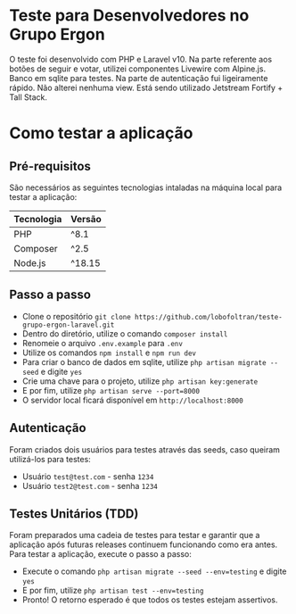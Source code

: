 # Teste para Desenvolvedores no Grupo Ergon

O teste foi desenvolvido com PHP e Laravel v10. Na parte referente aos botões de seguir e votar, utilizei componentes Livewire com Alpine.js. Banco em sqlite para testes. Na parte de autenticação fui ligeiramente rápido. Não alterei nenhuma view. Está sendo utilizado Jetstream Fortify + Tall Stack. 

# Como testar a aplicação

## Pré-requisitos

São necessários as seguintes tecnologias intaladas na máquina local para testar a aplicação:

Tecnologia    | Versão
------------- | -------------
PHP           | ^8.1
Composer      |  ^2.5
Node.js       |  ^18.15

## Passo a passo

* Clone o repositório `git clone https://github.com/lobofoltran/teste-grupo-ergon-laravel.git`
* Dentro do diretório, utilize o comando  `composer install`
* Renomeie o arquivo `.env.example` para `.env` 
* Utilize os comandos `npm install` e `npm run dev`
* Para criar o banco de dados em sqlite, utilize `php artisan migrate --seed` e digite `yes`
* Crie uma chave para o projeto, utilize `php artisan key:generate`
* E por fim, utilize `php artisan serve --port=8000`
* O servidor local ficará disponível em `http://localhost:8000`

## Autenticação

Foram criados dois usuários para testes através das seeds, caso queiram utilizá-los para testes:

* Usuário `test@test.com` - senha `1234`
* Usuário `test2@test.com` - senha `1234`

## Testes Unitários (TDD)

Foram preparados uma cadeia de testes para testar e garantir que a aplicação após futuras releases continuem funcionando como era antes. Para testar a aplicação, execute o passo a passo:

* Execute o comando `php artisan migrate --seed --env=testing` e digite `yes`
* E por fim, utilize `php artisan test --env=testing`
* Pronto! O retorno esperado é que todos os testes estejam assertivos.
